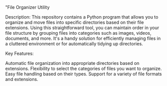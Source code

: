 "File Organizer Utility

 Description:
This repository contains a Python program that allows you to organize and move files into specific directories based on their file extensions. Using this straightforward tool, you can maintain order in your file structure by grouping files into categories such as images, videos, documents, and more. It's a handy solution for efficiently managing files in a cluttered environment or for automatically tidying up directories.

Key Features:

Automatic file organization into appropriate directories based on extensions.
Flexibility to select the categories of files you want to organize.
Easy file handling based on their types.
Support for a variety of file formats and extensions.
